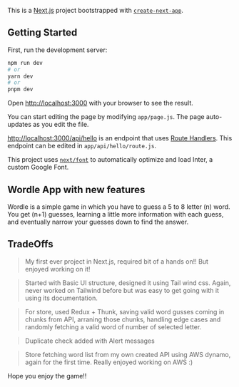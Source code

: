 This is a [Next.js](https://nextjs.org/) project bootstrapped with [`create-next-app`](https://github.com/vercel/next.js/tree/canary/packages/create-next-app).

## Getting Started

First, run the development server:

```bash
npm run dev
# or
yarn dev
# or
pnpm dev
```

Open [http://localhost:3000](http://localhost:3000) with your browser to see the result.

You can start editing the page by modifying `app/page.js`. The page auto-updates as you edit the file.

[http://localhost:3000/api/hello](http://localhost:3000/api/hello) is an endpoint that uses [Route Handlers](https://beta.nextjs.org/docs/routing/route-handlers). This endpoint can be edited in `app/api/hello/route.js`.

This project uses [`next/font`](https://nextjs.org/docs/basic-features/font-optimization) to automatically optimize and load Inter, a custom Google Font.

## Wordle App with new features 

Wordle is a simple game in which you have to guess a 5 to 8 letter (n) word. You get (n+1) guesses,
learning a little more information with each guess, and eventually narrow your guesses down to
find the answer.

## TradeOffs
> My first ever project in Next.js, required bit of a hands on!! But enjoyed working on it!

> Started with Basic UI structure, designed it using Tail wind css. Again, never worked on Tailwind before but was easy to get going with it using its documentation.

> For store, used Redux + Thunk, saving valid word gusses coming in chunks from API, arraning those chunks, handling edge cases and randomly fetching a valid word of number of selected letter.

> Duplicate check added with Alert messages

> Store fetching word list from my own created API using AWS dynamo, again for the first time. Really enjoyed working on AWS :) 

Hope you enjoy the game!!

